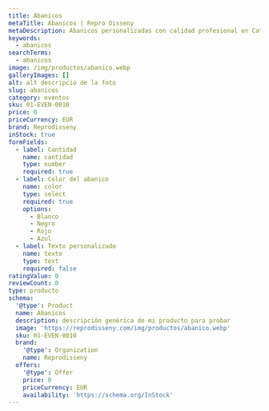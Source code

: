 ```yaml
---
title: Abanicos
metaTitle: Abanicos | Repro Disseny
metaDescription: Abanicos personalizadas con calidad profesional en Cataluña.
keywords:
  - abanicos
searchTerms:
  - abanicos
image: /img/productos/abanico.webp
galleryImages: []
alt: alt descripció de la foto
slug: abanicos
category: eventos
sku: 01-EVEN-0010
price: 0
priceCurrency: EUR
brand: Reprodisseny
inStock: true
formFields:
  - label: Cantidad
    name: cantidad
    type: number
    required: true
  - label: Color del abanico
    name: color
    type: select
    required: true
    options:
      - Blanco
      - Negro
      - Rojo
      - Azul
  - label: Texto personalizado
    name: texto
    type: text
    required: false
ratingValue: 0
reviewCount: 0
type: producto
schema:
  '@type': Product
  name: Abanicos
  description: descripción genérica de mi producto para probar
  image: 'https://reprodisseny.com/img/productos/abanico.webp'
  sku: 01-EVEN-0010
  brand:
    '@type': Organization
    name: Reprodisseny
  offers:
    '@type': Offer
    price: 0
    priceCurrency: EUR
    availability: 'https://schema.org/InStock'
---
```


